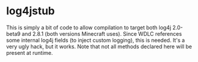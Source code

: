 # log4jstub

This is simply a bit of code to allow compilation to target both log4j 2.0-beta9 and 2.8.1 (both versions Minecraft uses).  Since WDLC references some internal log4j fields (to inject custom logging), this is needed.  It's a very ugly hack, but it works.  Note that not all methods declared here will be present at runtime.